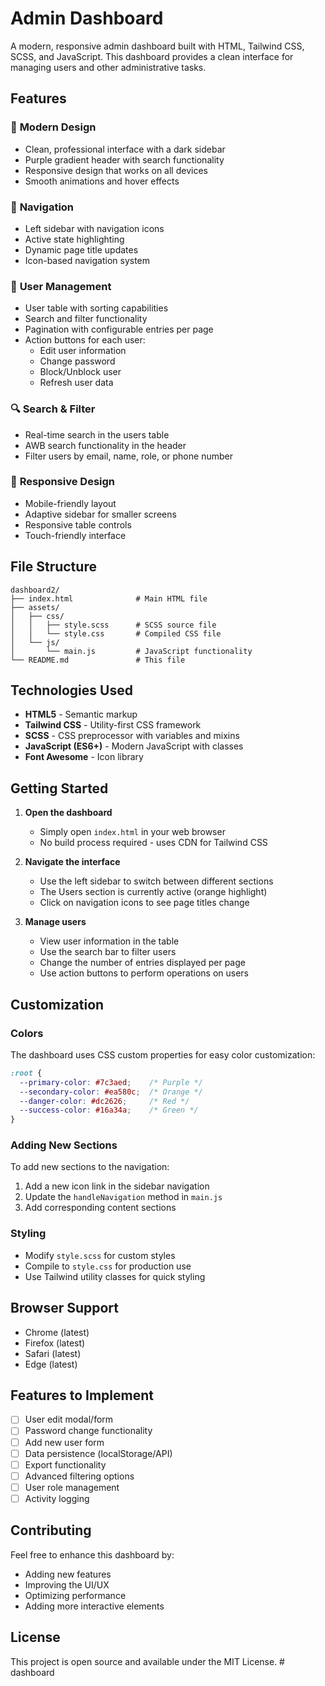 # Admin Dashboard

A modern, responsive admin dashboard built with HTML, Tailwind CSS, SCSS, and JavaScript. This dashboard provides a clean interface for managing users and other administrative tasks.

## Features

### 🎨 **Modern Design**
- Clean, professional interface with a dark sidebar
- Purple gradient header with search functionality
- Responsive design that works on all devices
- Smooth animations and hover effects

### 🧭 **Navigation**
- Left sidebar with navigation icons
- Active state highlighting
- Dynamic page title updates
- Icon-based navigation system

### 👥 **User Management**
- User table with sorting capabilities
- Search and filter functionality
- Pagination with configurable entries per page
- Action buttons for each user:
  - Edit user information
  - Change password
  - Block/Unblock user
  - Refresh user data

### 🔍 **Search & Filter**
- Real-time search in the users table
- AWB search functionality in the header
- Filter users by email, name, role, or phone number

### 📱 **Responsive Design**
- Mobile-friendly layout
- Adaptive sidebar for smaller screens
- Responsive table controls
- Touch-friendly interface

## File Structure

```
dashboard2/
├── index.html              # Main HTML file
├── assets/
│   ├── css/
│   │   ├── style.scss      # SCSS source file
│   │   └── style.css       # Compiled CSS file
│   └── js/
│       └── main.js         # JavaScript functionality
└── README.md               # This file
```

## Technologies Used

- **HTML5** - Semantic markup
- **Tailwind CSS** - Utility-first CSS framework
- **SCSS** - CSS preprocessor with variables and mixins
- **JavaScript (ES6+)** - Modern JavaScript with classes
- **Font Awesome** - Icon library

## Getting Started

1. **Open the dashboard**
   - Simply open `index.html` in your web browser
   - No build process required - uses CDN for Tailwind CSS

2. **Navigate the interface**
   - Use the left sidebar to switch between different sections
   - The Users section is currently active (orange highlight)
   - Click on navigation icons to see page titles change

3. **Manage users**
   - View user information in the table
   - Use the search bar to filter users
   - Change the number of entries displayed per page
   - Use action buttons to perform operations on users

## Customization

### Colors
The dashboard uses CSS custom properties for easy color customization:

```css
:root {
  --primary-color: #7c3aed;    /* Purple */
  --secondary-color: #ea580c;  /* Orange */
  --danger-color: #dc2626;     /* Red */
  --success-color: #16a34a;    /* Green */
}
```

### Adding New Sections
To add new sections to the navigation:

1. Add a new icon link in the sidebar navigation
2. Update the `handleNavigation` method in `main.js`
3. Add corresponding content sections

### Styling
- Modify `style.scss` for custom styles
- Compile to `style.css` for production use
- Use Tailwind utility classes for quick styling

## Browser Support

- Chrome (latest)
- Firefox (latest)
- Safari (latest)
- Edge (latest)

## Features to Implement

- [ ] User edit modal/form
- [ ] Password change functionality
- [ ] Add new user form
- [ ] Data persistence (localStorage/API)
- [ ] Export functionality
- [ ] Advanced filtering options
- [ ] User role management
- [ ] Activity logging

## Contributing

Feel free to enhance this dashboard by:
- Adding new features
- Improving the UI/UX
- Optimizing performance
- Adding more interactive elements

## License

This project is open source and available under the MIT License. # dashboard
